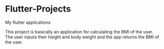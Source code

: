 # Flutter-Projects
My flutter applications

This project is basically an application for calculating the BMI of the user.
The user inputs their height and body weight and the app returns the BMI of the user.
